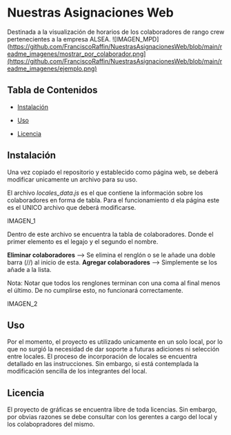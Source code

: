# Nuestras Asignaciones Web

Destinada a la visualización de horarios de los colaboradores de rango crew pertenecientes a la empresa ALSEA. 
![IMAGEN_MPD](https://github.com/FranciscoRaffin/NuestrasAsignacionesWeb/blob/main/readme_imagenes/mostrar_por_colaborador.png](https://github.com/FranciscoRaffin/NuestrasAsignacionesWeb/blob/main/readme_imagenes/ejemplo.png)


## Tabla de Contenidos

- [Instalación](#instalación)
- [Uso](#uso)

- [Licencia](#licencia)

## Instalación
Una vez copiado el repositorio y establecido como página web, se deberá modificar unicamente un archivo para su uso.

El archivo *locales_data.js* es el que contiene la información sobre los colaboradores en forma de tabla. 
Para el funcionamiento d ela página este es el UNICO archivo que deberá modificarse. 

IMAGEN_1

Dentro de este archivo se encuentra la tabla de colaboradores. 
Donde el primer elemento es el legajo y el segundo el nombre. 

**Eliminar colaboradores** --> Se elimina el renglón o se le añade una doble barra (//) al inicio de esta.
**Agregar colaboradores** --> Simplemente se los añade a la lista. 

Nota: Notar que todos los renglones terminan con una coma al final menos el último. De no cumplirse esto, no funcionará correctamente.

IMAGEN_2

## Uso

Por el momento, el proyecto es utilizado unicamente en un solo local, por lo que no surgió la necesidad de dar soporte a futuras adiciones ni selección entre locales. El proceso de incorporación de locales se encuentra detallado en las instrucciones.
Sin embargo, si está contemplada la modificación sencilla de los integrantes del local. 

## Licencia

El proyecto de gráficas se encuentra libre de toda licencias. Sin embargo, por obvias razones se debe consultar con los gerentes a cargo del local y los colabopradores del mismo.
